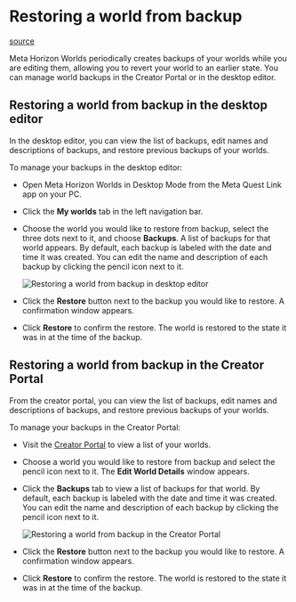 # Restoring a world from backup

[source](https://developers.meta.com/horizon-worlds/learn/documentation/save-optimize-and-publish/restoring-a-world-from-backup)

Meta Horizon Worlds periodically creates backups of your worlds while you are editing them, allowing you to revert your world to an earlier state. You can manage world backups in the Creator Portal or in the desktop editor.

## Restoring a world from backup in the desktop editor

In the desktop editor, you can view the list of backups, edit names and descriptions of backups, and restore previous backups of your worlds.

To manage your backups in the desktop editor:

*   Open Meta Horizon Worlds in Desktop Mode from the Meta Quest Link app on your PC.

*   Click the **My worlds** tab in the left navigation bar.

*   Choose the world you would like to restore from backup, select the three dots next to it, and choose **Backups**. A list of backups for that world appears. By default, each backup is labeled with the date and time it was created. You can edit the name and description of each backup by clicking the pencil icon next to it. 
    
    ![Restoring a world from backup in desktop editor](https://scontent.flba1-1.fna.fbcdn.net/v/t39.2365-6/490065536_692067243331230_7444377862867920864_n.png?_nc_cat=101&ccb=1-7&_nc_sid=e280be&_nc_ohc=XuBSKe5wXJMQ7kNvwFK_P08&_nc_oc=Adm5FGFmB0mtSRATN6OJcsckIGV-W4wcD5Vitf0kYcL2vETNW9XdBBB3-S6L9wgPT6M&_nc_zt=14&_nc_ht=scontent.flba1-1.fna&_nc_gid=zjrdpeK9TCq5WtPr5zEqfQ&oh=00_AfTYA9IPyfzm02obmZpTkXRtyVH_eGeCyiQk9MVYv0U96g&oe=689B9AD4) 

*   Click the **Restore** button next to the backup you would like to restore. A confirmation window appears.

*   Click **Restore** to confirm the restore. The world is restored to the state it was in at the time of the backup.

## Restoring a world from backup in the Creator Portal

From the creator portal, you can view the list of backups, edit names and descriptions of backups, and restore previous backups of your worlds.

To manage your backups in the Creator Portal:

*   Visit the [Creator Portal](https://horizon.meta.com/creator/worlds_all/) to view a list of your worlds.

*   Choose a world you would like to restore from backup and select the pencil icon next to it. The **Edit World Details** window appears.

*   Click the **Backups** tab to view a list of backups for that world. By default, each backup is labeled with the date and time it was created. You can edit the name and description of each backup by clicking the pencil icon next to it. 
    
    ![Restoring a world from backup in the Creator Portal](https://scontent.flba1-1.fna.fbcdn.net/v/t39.2365-6/488866938_692067249997896_6123807258770421133_n.png?_nc_cat=103&ccb=1-7&_nc_sid=e280be&_nc_ohc=G79ZY4O4YNoQ7kNvwF_mdvE&_nc_oc=AdkJIwgkGwhSWy4zG7f5YpX8r1PVEjfVaKsATbYozOgzWMKlDwpfbgqsJtXG7ABOKNU&_nc_zt=14&_nc_ht=scontent.flba1-1.fna&_nc_gid=zjrdpeK9TCq5WtPr5zEqfQ&oh=00_AfRacP80HbTgTCUGO6G6eHcSfI7GycpHIWv5lbm0otbNwg&oe=689BA519) 

*   Click the **Restore** button next to the backup you would like to restore. A confirmation window appears.

*   Click **Restore** to confirm the restore. The world is restored to the state it was in at the time of the backup.

 

 

 

 

 

 

 

 

 

 

 

 

 

 

 

 

 

 

 

 

 

 

 

 

 

 

 

 

 

 

 

 

 

 

 

 

 

 

 

 

 

 

 

 

 

 

 

 